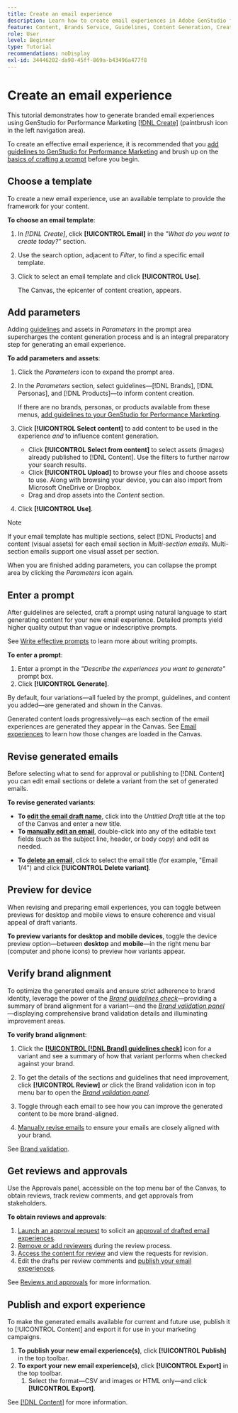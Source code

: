 ```yaml
---
title: Create an email experience
description: Learn how to create email experiences in Adobe GenStudio for Performance Marketing.
feature: Content, Brands Service, Guidelines, Content Generation, Create, Experiences, Variant Generation
role: User
level: Beginner
type: Tutorial
recommendations: noDisplay
exl-id: 34446202-da98-45ff-869a-b43496a477f8
---
```

# Create an email experience

This tutorial demonstrates how to generate branded email experiences using GenStudio for Performance Marketing [[!DNL Create]](/help/user-guide/create/overview.md) (paintbrush icon in the left navigation area).

To create an effective email experience, it is recommended that you [add guidelines to GenStudio for Performance Marketing](/help/user-guide/guidelines/add-guidelines.md) and brush up on the [basics of crafting a prompt](/help/user-guide/effective-prompts.md) before you begin.

## Choose a template

To create a new email experience, use an available template to provide the framework for your content.

**To choose an email template**:

1. In _[!DNL Create]_, click **[!UICONTROL Email]** in the _"What do you want to create today?"_ section.
1. Use the search option, adjacent to _Filter_, to find a specific email template.
1. Click to select an email template and click **[!UICONTROL Use]**.

   The Canvas, the epicenter of content creation, appears.

## Add parameters

Adding [guidelines](/help/user-guide/guidelines/overview.md) and assets in _Parameters_ in the prompt area supercharges the content generation process and is an integral preparatory step for generating an email experience.

**To add parameters and assets**:

1. Click the _Parameters_ icon to expand the prompt area.
1. In the _Parameters_ section, select guidelines—[!DNL Brands], [!DNL Personas], and [!DNL Products]—to inform content creation.

   If there are no brands, personas, or products available from these menus, [add guidelines to your GenStudio for Performance Marketing](/help/user-guide/guidelines/add-guidelines.md).

1. Click **[!UICONTROL Select content]** to add content to be used in the experience *and* to influence content generation.
   * Click **[!UICONTROL Select from content]** to select assets (images) already published to [!DNL Content]. Use the filters to further narrow your search results.
   * Click **[!UICONTROL Upload]** to browse your files and choose assets to use. Along with browsing your device, you can also import from Microsoft OneDrive or Dropbox.
   * Drag and drop assets into the _Content_ section.
1. Click **[!UICONTROL Use]**.

>[!NOTE]
>
>If your email template has multiple sections, select [!DNL Products] and content (visual assets) for each email section in _Multi-section emails_. Multi-section emails support one visual asset per section.

When you are finished adding parameters, you can collapse the prompt area by clicking the _Parameters_ icon again.

## Enter a prompt

After guidelines are selected, craft a prompt using natural language to start generating content for your new email experience. Detailed prompts yield higher quality output than vague or indescriptive prompts.

See [Write effective prompts](/help/user-guide/effective-prompts.md) to learn more about writing prompts.

**To enter a prompt**:

1. Enter a prompt in the _"Describe the experiences you want to generate"_ prompt box.
1. Click **[!UICONTROL Generate]**.

By default, four variations—all fueled by the prompt, guidelines, and content you added—are generated and shown in the Canvas.

Generated content loads progressively—as each section of the email experiences are generated they appear in the Canvas. See [Email experiences](/help/user-guide/create/meta-experiences.md#progressive-loading) to learn how those changes are loaded in the Canvas.

## Revise generated emails

Before selecting what to send for approval or publishing to [!DNL Content] you can edit email sections or delete a variant from the set of generated emails.

**To revise generated variants**:

* **To [edit the email draft name](/help/user-guide/create/manage-variants.md#change-draft-name)**, click into the _Untitled Draft_ title at the top of the Canvas and enter a new title.
* **To [manually edit an email](/help/user-guide/create/manage-variants.md#manually-edit-text)**, double-click into any of the editable text fields (such as the subject line, header, or body copy) and edit as needed.
<!-- * **To [regenerate a section of a variant](/help/user-guide/create/manage-variants.md#re-generate-sections)**, click an editable text field and use the _[!UICONTROL Suggested edits]_ options or enter a new prompt and click **[!UICONTROL Generate]**. -->
* **To [delete an email](/help/user-guide/create/manage-variants.md#delete-variant)**, click to select the email title (for example, "Email 1/4") and click **[!UICONTROL Delete variant]**.

## Preview for device

When revising and preparing email experiences, you can toggle between previews for desktop and mobile views to ensure coherence and visual appeal of draft variants.

**To preview variants for desktop and mobile devices**, toggle the device preview option—between **desktop** and **mobile**—in the right menu bar (computer and phone icons) to preview how variants appear.

## Verify brand alignment

To optimize the generated emails and ensure strict adherence to brand identity, leverage the power of the [_Brand guidelines check_](/help/user-guide/guidelines/brand-validation.md#brand-guidelines-check)—providing a summary of brand alignment for a variant—and the [_Brand validation panel_](/help/user-guide/guidelines/brand-validation.md#brand-validation-panel)—displaying comprehensive brand validation details and illuminating improvement areas.

**To verify brand alignment**:

1. Click the [**[!UICONTROL [!DNL Brand] guidelines check]**](/help/user-guide/guidelines/brand-validation.md#brand-guidelines-check) icon for a variant and see a summary of how that variant performs when checked against your brand.
1. To get the details of the sections and guidelines that need improvement, click **[!UICONTROL Review]** _or_ click the Brand validation icon in top menu bar to open the [_Brand validation panel_](/help/user-guide/guidelines/brand-validation.md#brand-validation-panel).

1. Toggle through each email to see how you can improve the generated content to be more brand-aligned.
1. [Manually revise emails](#revise-generated-emails) to ensure your emails are closely aligned with your brand.

See [Brand validation](/help/user-guide/guidelines/brand-validation.md).

## Get reviews and approvals

Use the Approvals panel, accessible on the top menu bar of the Canvas, to obtain reviews, track review comments, and get approvals from stakeholders.

**To obtain reviews and approvals**:

1. [Launch an approval request](/help/user-guide/approvals/request-review.md) to solicit an [approval of drafted email experiences](/help/user-guide/approvals/approve-content.md).
1. [Remove or add reviewers](/help/user-guide/approvals/review-and-edit.md#manage-approvals) during the review process.
1. [Access the content for review](/help/user-guide/approvals/review-and-edit.md#access-content-for-review) and view the requests for revision.
1. Edit the drafts per review comments and [publish your email experiences](#publish-and-export-experience).

See [Reviews and approvals](/help/user-guide/approvals/overview.md) for more information.

## Publish and export experience

To make the generated emails available for current and future use, publish it to [!UICONTROL Content] and export it for use in your marketing campaigns.

1. **To publish your new email experience(s)**, click **[!UICONTROL Publish]** in the top toolbar.
1. **To export your new email experience(s)**, click **[!UICONTROL Export]** in the top toolbar.
   1. Select the format—CSV and images or HTML only—and click **[!UICONTROL Export]**.

See [[!DNL Content]](/help/user-guide/content/overview.md#search-and-find-approved-content) for more information.
